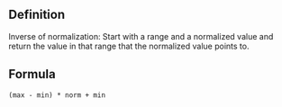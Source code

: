 ## Definition

Inverse of normalization: Start with a range and a normalized value and return the value in that range that the normalized value points to.

## Formula

`(max - min) * norm + min`